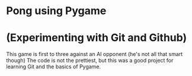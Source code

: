 # Pong using Pygame
# (Experimenting with Git and Github)
This game is first to three against an AI opponent (he's not all that smart though)
The code is not the prettiest, but this was a good project for learning Git and the basics of Pygame.
